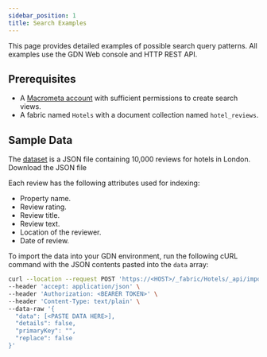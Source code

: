 ```yaml
---
sidebar_position: 1
title: Search Examples
---
```


This page provides detailed examples of possible search query patterns. All examples use the GDN Web console and HTTP REST API.

## Prerequisites

- A [Macrometa account](https://auth-play.macrometa.io/) with sufficient permissions to create search views.
- A fabric named `Hotels` with a document collection named `hotel_reviews`.

## Sample Data

The [dataset](https://raw.githubusercontent.com/Macrometacorp/datasets/master/hotel-reviews/hotels.json) is a JSON file containing 10,000 reviews for hotels in London. Download the JSON file

Each review has the following attributes used for indexing:

- Property name.
- Review rating.
- Review title.
- Review text.
- Location of the reviewer.
- Date of review.

To import the data into your GDN environment, run the following cURL command with the JSON contents pasted into the `data` array:

```bash
curl --location --request POST 'https://<HOST>/_fabric/Hotels/_api/import/hotel_reviews' \
--header 'accept: application/json' \
--header 'Authorization: <BEARER TOKEN>' \
--header 'Content-Type: text/plain' \
--data-raw '{
  "data": [<PASTE DATA HERE>],
  "details": false,
  "primaryKey": "",
  "replace": false
}'
```